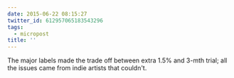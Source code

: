 ```yaml
---
date: 2015-06-22 08:15:27
twitter_id: 612957065183543296
tags:
  - micropost
title: ''
---
```


The major labels made the trade off between extra 1.5% and 3-mth trial; all the issues came from indie artists that couldn't.
